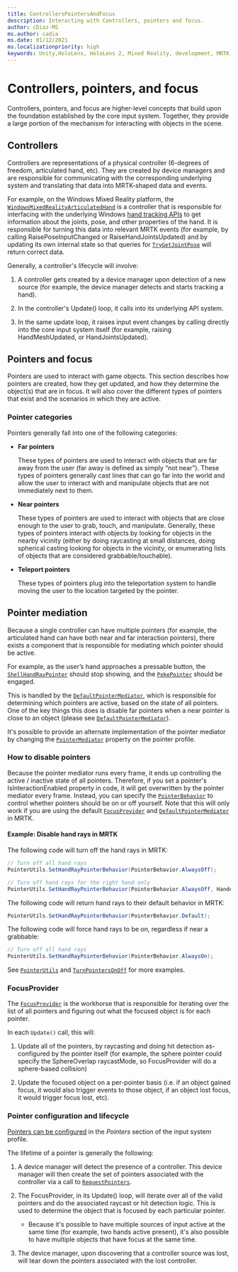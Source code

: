 ```yaml
---
title: ControllersPointersAndFocus
description: Interacting with Controllers, pointers and focus.
author: cDiaz-MS
ms.author: cadia
ms.date: 01/12/2021
ms.localizationpriority: high
keywords: Unity,HoloLens, HoloLens 2, Mixed Reality, development, MRTK, Pointers, Controllers
---
```


# Controllers, pointers, and focus

Controllers, pointers, and focus are higher-level concepts that build upon the foundation established by the core input system. Together, they provide a large portion of the mechanism for interacting with objects in the scene.

## Controllers

Controllers are representations of a physical controller (6-degrees of freedom, articulated hand, etc). They are created by device managers and are responsible for communicating with the corresponding underlying system and translating that data into MRTK-shaped data and events.

For example, on the Windows Mixed Reality platform, the [`WindowsMixedRealityArticulatedHand`](xref:Microsoft.MixedReality.Toolkit.WindowsMixedReality.Input.WindowsMixedRealityArticulatedHand) is a controller that is responsible for interfacing with the underlying Windows [hand tracking APIs](https://docs.microsoft.com/uwp/api/windows.ui.input.spatial.spatialinteractionsourcestate) to get information about the joints, pose, and other properties of the hand. It is responsible for turning this data into relevant MRTK events (for example, by calling RaisePoseInputChanged or RaiseHandJointsUpdated) and by updating its own internal state so that queries for [`TryGetJointPose`](xref:Microsoft.MixedReality.Toolkit.Input.HandJointUtils.TryGetJointPose(TrackedHandJoint,Handedness,MixedRealityPose@)) will return correct data.

Generally, a controller's lifecycle will involve:

1. A controller gets created by a device manager upon detection of a new source (for example, the device manager detects and starts tracking a hand).

2. In the controller's Update() loop, it calls into its underlying API system.

3. In the same update loop, it raises input event changes by calling directly into the core input system itself (for example, raising HandMeshUpdated, or HandJointsUpdated).

## Pointers and focus

Pointers are used to interact with game objects. This section describes how pointers are created, how they get updated, and how they determine the object(s) that are in focus. It will also cover the different types of pointers that exist and the scenarios in which they are active.

### Pointer categories

Pointers generally fall into one of the following categories:

- **Far pointers**

  These types of pointers are used to interact with objects that are far away from the user (far away is defined as simply “not near”). These types of pointers generally cast lines that can go far into the world and allow the user to interact with and manipulate objects that are not immediately next to them.

- **Near pointers**

  These types of pointers are used to interact with objects that are close enough to the user to grab, touch, and manipulate. Generally, these types of pointers interact with objects by looking for objects in the nearby vicinity (either by doing raycasting at small distances, doing spherical casting looking for objects in the vicinity, or enumerating lists of objects that are considered grabbable/touchable).

- **Teleport pointers**

  These types of pointers plug into the teleportation system to handle moving the user to the location targeted by the pointer.

## Pointer mediation

Because a single controller can have multiple pointers (for example, the articulated hand can have both near and far interaction pointers), there exists a component that is responsible for mediating which pointer should be active.

For example, as the user’s hand approaches a pressable button, the [`ShellHandRayPointer`](xref:Microsoft.MixedReality.Toolkit.Input.ShellHandRayPointer) should stop showing, and the [`PokePointer`](xref:Microsoft.MixedReality.Toolkit.Input.PokePointer) should be engaged.

This is handled by the [`DefaultPointerMediator`](xref:Microsoft.MixedReality.Toolkit.Input.DefaultPointerMediator),
which is responsible for determining which pointers are active, based on the state of all pointers. One of the key things this does is disable far pointers when a near pointer is close to an object (please see [`DefaultPointerMediator`](xref:Microsoft.MixedReality.Toolkit.Input.DefaultPointerMediator)).

It's possible to provide an alternate implementation of the pointer mediator by changing the [`PointerMediator`](xref:Microsoft.MixedReality.Toolkit.Input.MixedRealityPointerProfile.PointerMediator) property on the pointer profile.

### How to disable pointers

Because the pointer mediator runs every frame, it ends up controlling the active / inactive state of all pointers. Therefore, if you set a pointer's IsInteractionEnabled property in code, it will get overwritten by the pointer mediator every frame. Instead, you can specify the [`PointerBehavior`](xref:Microsoft.MixedReality.Toolkit.Input.PointerBehavior) to control whether pointers should be on or off yourself. Note that this will only work if you are using the default [`FocusProvider`](xref:Microsoft.MixedReality.Toolkit.Input.FocusProvider) and [`DefaultPointerMediator`](xref:Microsoft.MixedReality.Toolkit.Input.DefaultPointerMediator) in MRTK.

#### Example: Disable hand rays in MRTK

The following code will turn off the hand rays in MRTK:

```c#
// Turn off all hand rays
PointerUtils.SetHandRayPointerBehavior(PointerBehavior.AlwaysOff);

// Turn off hand rays for the right hand only
PointerUtils.SetHandRayPointerBehavior(PointerBehavior.AlwaysOff, Handedness.Right);
```

The following code will return hand rays to their default behavior in MRTK:

```c#
PointerUtils.SetHandRayPointerBehavior(PointerBehavior.Default);
```

The following code will force hand rays to be on, regardless if near a grabbable:

```c#
// Turn off all hand rays
PointerUtils.SetHandRayPointerBehavior(PointerBehavior.AlwaysOn);
```

See [`PointerUtils`](xref:Microsoft.MixedReality.Toolkit.Input.PointerUtils) and [`TurnPointersOnOff`](xref:Microsoft.MixedReality.Toolkit.Examples.Demos.DisablePointersExample) for more examples.

### FocusProvider

The [`FocusProvider`](xref:Microsoft.MixedReality.Toolkit.Input.FocusProvider) is the workhorse that is responsible for
iterating over the list of all pointers and figuring out what the focused object is for each pointer.

In each `Update()` call, this will:

1. Update all of the pointers, by raycasting and doing hit detection as-configured by the pointer itself (for example, the sphere pointer could specify the SphereOverlap raycastMode, so FocusProvider will do a sphere-based collision)

2. Update the focused object on a per-pointer basis (i.e. if an object gained focus, it would also trigger events to those object, if an object lost focus, it would trigger focus lost, etc).

### Pointer configuration and lifecycle

[Pointers can be configured](../features/input/Pointers.md) in the *Pointers* section of the input system profile.

The lifetime of a pointer is generally the following:

1. A device manager will detect the presence of a controller. This device manager will then create the set of pointers associated with the controller via a call to [`RequestPointers`](xref:Microsoft.MixedReality.Toolkit.Input.BaseInputDeviceManager).

2. The FocusProvider, in its Update() loop, will iterate over all of the valid pointers and do the associated raycast or hit detection logic. This is used to determine the object that is focused by each particular pointer.

    - Because it's possible to have multiple sources of input active at the same time (for example, two hands active present), it's also possible to have multiple objects that have focus at the same time.

3. The device manager, upon discovering that a controller source was lost, will tear down the pointers associated with the lost controller.
